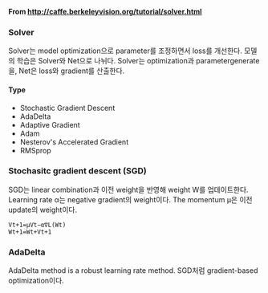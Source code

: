 **From http://caffe.berkeleyvision.org/tutorial/solver.html**

### Solver 
Solver는 model optimization으로  parameter를 조정하면서 loss를 개선한다. 모델의 학습은 Solver와 Net으로 나뉘다. Solver는 optimization과 parametergenerate을, 
Net은 loss와 gradient를 산출한다. 

#### Type
+ Stochastic Gradient Descent 
+ AdaDelta
+ Adaptive Gradient
+ Adam
+ Nesterov's Accelerated Gradient
+ RMSprop

### Stochasitc gradient descent (SGD) 
SGD는 linear combination과 이전 weight을 반영해 weight W를 업데이트한다. Learning rate α는 negative gradient의 weight이다.
The momentum μ은 이전 update의 weight이다. 
```
Vt+1=μVt−α∇L(Wt)
Wt+1=Wt+Vt+1
```
### AdaDelta
AdaDelta method is a robust learning rate method. SGD처럼 gradient-based optimization이다. 
